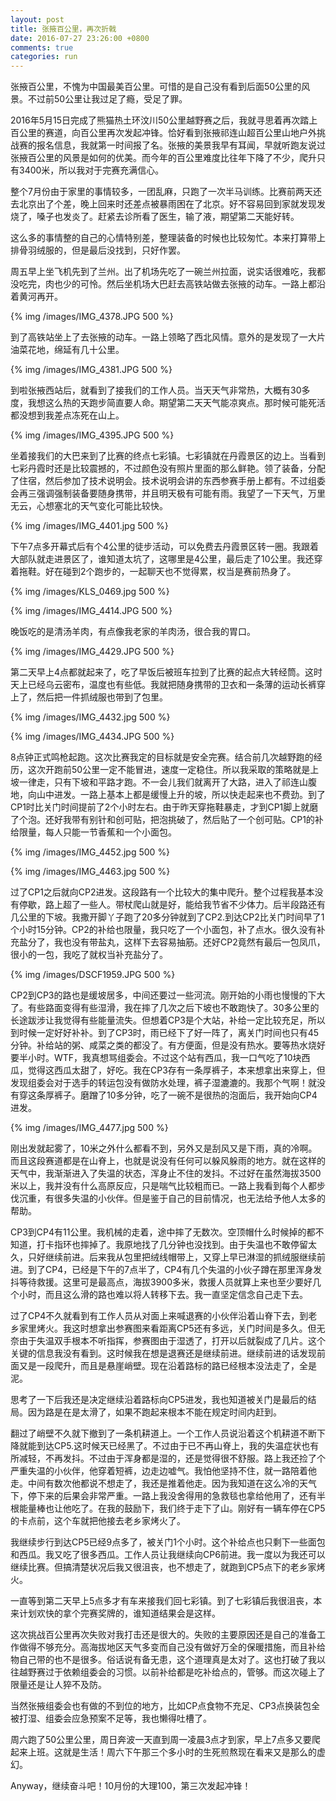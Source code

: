 ```yaml
---
layout: post
title: 张掖百公里，再次折戟
date: 2016-07-27 23:26:00 +0800
comments: true
categories: run
---
```


张掖百公里，不愧为中国最美百公里。可惜的是自己没有看到后面50公里的风景。不过前50公里让我过足了瘾，受足了罪。

<!-- more -->

2016年5月15日完成了熊猫热土环汶川50公里越野赛之后，我就寻思着再次踏上百公里的赛道，向百公里再次发起冲锋。恰好看到张掖祁连山超百公里山地户外挑战赛的报名信息，我就第一时间报了名。张掖的美景我早有耳闻，早就听跑友说过张掖百公里的风景是如何的优美。而今年的百公里难度比往年下降了不少，爬升只有3400米，所以我对于完赛充满信心。

整个7月份由于家里的事情较多，一团乱麻，只跑了一次半马训练。比赛前两天还去北京出了个差，晚上回来时还差点被暴雨困在了北京。好不容易回到家就发现发烧了，嗓子也发炎了。赶紧去诊所看了医生，输了液，期望第二天能好转。

这么多的事情整的自己的心情特别差，整理装备的时候也比较匆忙。本来打算带上排骨羽绒服的，但是最后没找到，只好作罢。

周五早上坐飞机先到了兰州。出了机场先吃了一碗兰州拉面，说实话很难吃，我都没吃完，肉也少的可怜。然后坐机场大巴赶去高铁站做去张掖的动车。一路上都沿着黄河再开。

{% img /images/IMG_4378.JPG 500 %}

到了高铁站坐上了去张掖的动车。一路上领略了西北风情。意外的是发现了一大片油菜花地，绵延有几十公里。

{% img /images/IMG_4381.JPG 500 %}


到啦张掖西站后，就看到了接我们的工作人员。当天天气非常热，大概有30多度，我想这么热的天跑步简直要人命。期望第二天天气能凉爽点。那时候可能死活都没想到我差点冻死在山上。

{% img /images/IMG_4395.JPG 500 %}

坐着接我们的大巴来到了比赛的终点七彩镇。七彩镇就在丹霞景区的边上。当看到七彩丹霞时还是比较震撼的，不过颜色没有照片里面的那么鲜艳。领了装备，分配了住宿，然后参加了技术说明会。技术说明会讲的东西参赛手册上都有。不过组委会再三强调强制装备要随身携带，并且明天极有可能有雨。我望了一下天气，万里无云，心想塞北的天气变化可能比较快。

{% img /images/IMG_4401.jpg 500 %}

下午7点多开幕式后有个4公里的徒步活动，可以免费去丹霞景区转一圈。我跟着大部队就走进景区了，谁知道太坑了，这哪里是4公里，最后走了10公里。我还穿着拖鞋。好在碰到2个跑步的，一起聊天也不觉得累，权当是赛前热身了。

{% img /images/KLS_0469.jpg 500 %}

{% img /images/IMG_4414.JPG 500 %}


晚饭吃的是清汤羊肉，有点像我老家的羊肉汤，很合我的胃口。

{% img /images/IMG_4429.JPG 500 %}


第二天早上4点都就起来了，吃了早饭后被班车拉到了比赛的起点大转经筒。这时天上已经乌云密布，温度也有些低。我就把随身携带的卫衣和一条薄的运动长裤穿上了，然后把一件抓绒服也带到了包里。

{% img /images/IMG_4432.jpg 500 %}

{% img /images/IMG_4434.JPG 500 %}

8点钟正式鸣枪起跑。这次比赛我定的目标就是安全完赛。结合前几次越野跑的经历，这次开跑前50公里一定不能冒进，速度一定稳住。所以我采取的策略就是上坡一律走，只有下坡和平路才跑。不一会儿我们就离开了大路，进入了祁连山腹地，向山中进发。一路上基本上都是缓慢上升的坡，所以快走起来也不费劲。到了CP1时比关门时间提前了2个小时左右。由于昨天穿拖鞋暴走，才到CP1脚上就磨了个泡。还好我带有别针和创可贴，把泡挑破了，然后贴了一个创可贴。CP1的补给限量，每人只能一节香蕉和一个小面包。

{% img /images/IMG_4452.jpg 500 %}

{% img /images/IMG_4463.jpg 500 %}

过了CP1之后就向CP2进发。这段路有一个比较大的集中爬升。整个过程我基本没有停歇，路上超了一些人。带杖爬山就是好，能给我节省不少体力。后半段路还有几公里的下坡。我撒开脚丫子跑了20多分钟就到了CP2.到达CP2比关门时间早了1个小时15分钟。CP2的补给也限量，我只吃了一个小面包，补了点水。很久没有补充盐分了，我也没有带盐丸，这样下去容易抽筋。还好CP2竟然有最后一包凤爪，很小的一包，我吃了就权当补充盐分了。

{% img /images/DSCF1959.JPG 500 %}

CP2到CP3的路也是缓坡居多，中间还要过一些河流。刚开始的小雨也慢慢的下大了。有些路面变得有些湿滑，我在摔了几次之后下坡也不敢跑快了。30多公里的长途跋涉让我觉得有些能量流失。但想着CP3是个大站，补给一定比较充足，所以到时候一定好好补补。到了CP3时，雨已经下了好一阵了，离关门时间也只有45分钟。补给站的粥、咸菜之类的都没了。有方便面，但是没有热水。要等热水烧好要半小时。WTF，我真想骂组委会。不过这个站有西瓜，我一口气吃了10块西瓜，觉得这西瓜太甜了，好吃。我在CP3存有一条厚裤子，本来想拿出来穿上，但发现组委会对于选手的转运包没有做防水处理，裤子湿漉漉的。我那个气啊！就没有穿这条厚裤子。磨蹭了10多分钟，吃了一碗不是很热的泡面后，我开始向CP4进发。

{% img /images/IMG_4477.jpg 500 %}

刚出发就起雾了，10米之外什么都看不到，另外又是刮风又是下雨，真的冷啊。而且这段赛道都是在山脊上，也就是说没有任何可以躲风躲雨的地方。就在这样的天气中，我渐渐进入了失温的状态，浑身止不住的发抖。不过好在虽然海拔3500米以上，我并没有什么高原反应，只是喘气比较粗而已。一路上我看到每个人都步伐沉重，有很多失温的小伙伴。但是鉴于自己的目前情况，也无法给予他人太多的帮助。

CP3到CP4有11公里。我机械的走着，途中摔了无数次。空顶帽什么时候掉的都不知道，打卡指环也摔掉了。我原地找了几分钟也没找到。由于失温也不敢停留太久，只好继续前进。后来我从包里把绒线帽带上，又穿上早已淋湿的抓绒服继续前进。到了CP4，已经是下午的7点半了，CP4有几个失温的小伙子蹲在那里浑身发抖等待救援。这里可是最高点，海拔3900多米，救援人员就算上来也至少要好几个小时，而且这么滑的路也难以将人转移下去。我一直坚定信念自己走下去。

过了CP4不久就看到有工作人员从对面上来喊退赛的小伙伴沿着山脊下去，到老乡家里烤火。我这时想拿出参赛图来看距离CP5还有多远，关门时间是多久。但无奈由于失温双手根本不听指挥，参赛图由于湿透了，打开以后就裂成了几片。这个关键的信息我没有看到。这时候我在想是退赛还是继续前进。继续前进的话发现前面又是一段爬升，而且是悬崖峭壁。现在沿着路标的路已经根本没法走了，全是泥。

思考了一下后我还是决定继续沿着路标向CP5进发，我也知道被关门是最后的结局。因为路是在是太滑了，如果不跑起来根本不能在规定时间内赶到。

翻过了峭壁不久就下撤到了一条机耕道上。一个工作人员说沿着这个机耕道不断下降就能到达CP5.这时候天已经黑了。不过由于已不再山脊上，我的失温症状也有所减轻，不再发抖。不过由于浑身都是湿的，还是觉得很不舒服。路上我还捡了个严重失温的小伙伴，他穿着短裤，边走边嘘气。我怕他坚持不住，就一路陪着他走。中间有数次他都说不想走了，我还是推着他走。因为我知道在这么冷的天气下，停下来的后果会非常严重。一路上我没舍得用的急救毯也拿给他用了，还有半根能量棒也让他吃了。在我的鼓励下，我们终于走下了山。刚好有一辆车停在CP5的卡点前，这个车就把他接去老乡家烤火了。

我继续步行到达CP5已经9点多了，被关门1个小时。这个补给点也只剩下一些面包和西瓜。我又吃了很多西瓜。工作人员让我继续向CP6前进。我一度以为我还可以继续比赛。但搞清楚状况后我又很沮丧，也不想走了，就跑到CP5点下的老乡家烤火。

一直等到第二天早上5点多才有车来接我们回七彩镇。到了七彩镇后我很沮丧，本来计划欢快的拿个完赛奖牌的，谁知道结果会是这样。

这次挑战百公里再次失败对我打击还是很大的。失败的主要原因还是自己的准备工作做得不够充分。高海拔地区天气多变而自己没有做好万全的保暖措施，而且补给物自己带的也不是很多。俗话说有备无患，这个道理真是太对了。这也打破了我以往越野赛过于依赖组委会的习惯。以前补给都是吃补给点的，管够。而这次碰上了限量还是让人猝不及防。

当然张掖组委会也有做的不到位的地方，比如CP点食物不充足、CP3点换装包全被打湿、组委会应急预案不足等，我也懒得吐槽了。

周六跑了50公里公里，周日奔波一天直到周一凌晨3点才到家，早上7点多又要爬起来上班。这就是生活！周六下午那三个多小时的生死煎熬现在看来又是那么的虚幻。 

Anyway，继续奋斗吧！10月份的大理100，第三次发起冲锋！










